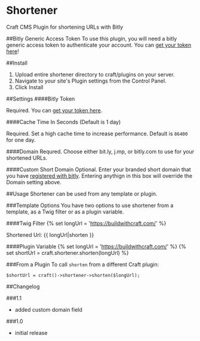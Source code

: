 # Shortener
Craft CMS Plugin for shortening URLs with Bitly

##Bitly Generic Access Token
To use this plugin, you will need a bitly generic access token to authenticate your account. You can [get your token here](https://bitly.com/a/oauth_apps)!

##Install
1. Upload entire shortener directory to craft/plugins on your server.
2. Navigate to your site's Plugin settings from the Control Panel.
3. Click Install
 
##Settings
####Bitly Token

Required. You can [get your token here](https://bitly.com/a/oauth_apps).

####Cache Time In Seconds (Default is 1 day)

Required. Set a high cache time to increase performance. Default is `86400` for one day.

####Domain
Requred. Choose either bit.ly, j.mp, or bitly.com to use for your shortened URLs.

####Custom Short Domain
Optional. Enter your branded short domain that you have [registered with bitly](https://bitly.com/a/custom_domain_settings). Entering anythign in this box will override the Domain setting above.

##Usage
Shortener can be used from any template or plugin. 

###Template Options
You have two options to use shortener from a template, as a Twig filter or as a plugin variable.

####Twig Filter
	{% set longUrl = 'https://buildwithcraft.com/' %}
	<p>Shortened Url: {{ longUrl|shorten }}</p>

####Plugin Variable
	{% set longUrl = 'https://buildwithcraft.com/' %}
	{% set shortUrl = craft.shortener.shorten(longUrl) %}
	
###From a Plugin
To call `shorten` from a different Craft plugin:

    $shortUrl = craft()->shortener->shorten($longUrl);


##Changelog

###1.1
* added custom domain field

###1.0
* initial release
